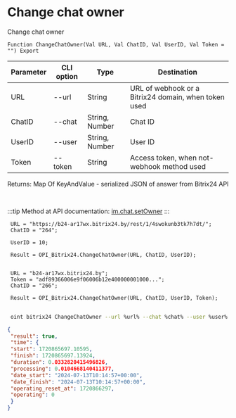 ﻿---
sidebar_position: 9
---

# Change chat owner
 Change chat owner



`Function ChangeChatOwner(Val URL, Val ChatID, Val UserID, Val Token = "") Export`

 | Parameter | CLI option | Type | Destination |
 |-|-|-|-|
 | URL | --url | String | URL of webhook or a Bitrix24 domain, when token used |
 | ChatID | --chat | String, Number | Chat ID |
 | UserID | --user | String, Number | User ID |
 | Token | --token | String | Access token, when not-webhook method used |

 
 Returns: Map Of KeyAndValue - serialized JSON of answer from Bitrix24 API

<br/>

:::tip
Method at API documentation: [im.chat.setOwner](https://dev.1c-bitrix.ru/learning/course/?COURSE_ID=93&LESSON_ID=12111)
:::
<br/>


```bsl title="Code example"
 URL = "https://b24-ar17wx.bitrix24.by/rest/1/4swokunb3tk7h7dt/";
 ChatID = "264";
 
 UserID = 10;
 
 Result = OPI_Bitrix24.ChangeChatOwner(URL, ChatID, UserID);
 
 
 URL = "b24-ar17wx.bitrix24.by";
 Token = "adf89366006e9f06006b12e400000001000...";
 ChatID = "266";
 
 Result = OPI_Bitrix24.ChangeChatOwner(URL, ChatID, UserID, Token);
```
	


```sh title="CLI command example"
 
 oint bitrix24 ChangeChatOwner --url %url% --chat %chat% --user %user% --token %token%

```

```json title="Result"
{
 "result": true,
 "time": {
 "start": 1720865697.10595,
 "finish": 1720865697.13924,
 "duration": 0.0332820415496826,
 "processing": 0.0104668140411377,
 "date_start": "2024-07-13T10:14:57+00:00",
 "date_finish": "2024-07-13T10:14:57+00:00",
 "operating_reset_at": 1720866297,
 "operating": 0
 }
}
```
